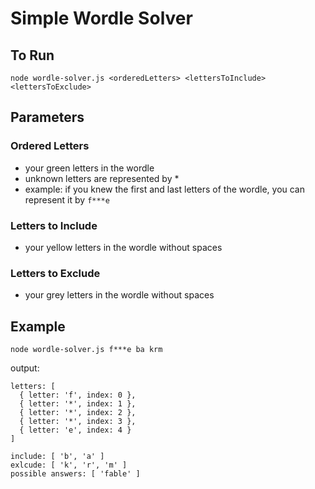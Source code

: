 # Simple Wordle Solver

## To Run
`node wordle-solver.js <orderedLetters> <lettersToInclude> <lettersToExclude>`

## Parameters

### Ordered Letters
- your green letters in the wordle
- unknown letters are represented by *
- example: if you knew the first and last letters of the wordle, you can represent it by `f***e`

### Letters to Include
- your yellow letters in the wordle without spaces

### Letters to Exclude 
- your grey letters in the wordle without spaces

## Example

`node wordle-solver.js f***e ba krm`

output: 

```
letters: [
  { letter: 'f', index: 0 },
  { letter: '*', index: 1 },
  { letter: '*', index: 2 },
  { letter: '*', index: 3 },
  { letter: 'e', index: 4 }
]

include: [ 'b', 'a' ]
exlcude: [ 'k', 'r', 'm' ]
possible answers: [ 'fable' ]
```


